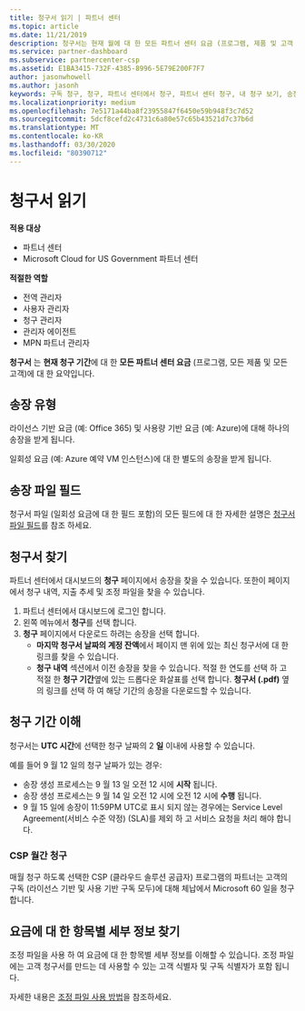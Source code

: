 ```yaml
---
title: 청구서 읽기 | 파트너 센터
ms.topic: article
ms.date: 11/21/2019
description: 청구서는 현재 월에 대 한 모든 파트너 센터 요금 (프로그램, 제품 및 고객 전반)의 요약입니다.
ms.service: partner-dashboard
ms.subservice: partnercenter-csp
ms.assetid: E1BA3415-732F-4385-8996-5E79E200F7F7
author: jasonwhowell
ms.author: jasonh
keywords: 구독 청구, 청구, 파트너 센터에서 청구, 파트너 센터 청구, 내 청구 보기, 송장, 파트너 센터 송장, CSP 송장, 내 청구서 위치
ms.localizationpriority: medium
ms.openlocfilehash: 7e5171a44ba8f23955847f6450e59b948f3c7d52
ms.sourcegitcommit: 5dcf8cefd2c4731c6a80e57c65b43521d7c37b6d
ms.translationtype: MT
ms.contentlocale: ko-KR
ms.lasthandoff: 03/30/2020
ms.locfileid: "80390712"
---
```

# <a name="read-your-bill"></a>청구서 읽기

**적용 대상**

- 파트너 센터
- Microsoft Cloud for US Government 파트너 센터

**적절한 역할**
-   전역 관리자
-   사용자 관리자
-   청구 관리자
-   관리자 에이전트
-   MPN 파트너 관리자

**청구서** 는 **현재 청구 기간**에 대 한 **모든 파트너 센터 요금** (프로그램, 모든 제품 및 모든 고객)에 대 한 요약입니다.

## <a name="invoice-types"></a>송장 유형

라이선스 기반 요금 (예: Office 365) 및 사용량 기반 요금 (예: Azure)에 대해 하나의 송장을 받게 됩니다.

일회성 요금 (예: Azure 예약 VM 인스턴스)에 대 한 별도의 송장을 받게 됩니다.

## <a name="invoice-file-fields"></a>송장 파일 필드

청구서 파일 (일회성 요금에 대 한 필드 포함)의 모든 필드에 대 한 자세한 설명은 [청구서 파일 필드](invoice-file.md)를 참조 하세요.

## <a name="find-your-bill"></a>청구서 찾기

파트너 센터에서 대시보드의 **청구** 페이지에서 송장을 찾을 수 있습니다. 또한이 페이지에서 청구 내역, 지출 추세 및 조정 파일을 찾을 수 있습니다.

1. 파트너 센터에서 대시보드에 로그인 합니다.
2. 왼쪽 메뉴에서 **청구**를 선택 합니다.
3. **청구** 페이지에서 다운로드 하려는 송장을 선택 합니다.
    - **마지막 청구서 날짜의 계정 잔액**에서 페이지 맨 위에 있는 최신 청구서에 대 한 링크를 찾을 수 있습니다.
    - **청구 내역** 섹션에서 이전 송장을 찾을 수 있습니다. 적절 한 연도를 선택 하 고 적절 한 **청구 기간**옆에 있는 드롭다운 화살표를 선택 합니다. **청구서 (.pdf)** 옆의 링크를 선택 하 여 해당 기간의 송장을 다운로드할 수 있습니다.

## <a name="understand-billing-periods"></a>청구 기간 이해

청구서는 **UTC 시간**에 선택한 청구 날짜의 2 **일** 이내에 사용할 수 있습니다.

예를 들어 9 월 12 일의 청구 날짜가 있는 경우:

- 송장 생성 프로세스는 9 월 13 일 오전 12 시에 **시작** 됩니다.
- 송장 생성 프로세스는 9 월 14 일 오전 12 시에 오전 12 시에 **수행** 됩니다.
- 9 월 15 일에 송장이 11:59PM UTC로 표시 되지 않는 경우에는 Service Level Agreement(서비스 수준 약정) (SLA)를 제외 하 고 서비스 요청을 처리 해야 합니다.

### <a name="csp-monthly-billing"></a>CSP 월간 청구

매월 청구 하도록 선택한 CSP (클라우드 솔루션 공급자) 프로그램의 파트너는 고객의 구독 (라이선스 기반 및 사용 기반 구독 모두)에 대해 체납에서 Microsoft 60 일을 청구 합니다.

## <a name="find-itemized-details-for-charges"></a>요금에 대 한 항목별 세부 정보 찾기

조정 파일을 사용 하 여 요금에 대 한 항목별 세부 정보를 이해할 수 있습니다. 조정 파일에는 고객 청구서를 만드는 데 사용할 수 있는 고객 식별자 및 구독 식별자가 포함 됩니다.

자세한 내용은 [조정 파일 사용 방법](use-the-reconciliation-files.md)을 참조하세요.
